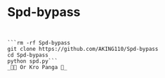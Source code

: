 # Spd-bypass
```creadit : zaid rao ❤


```rm -rf Spd-bypass
git clone https://github.com/AKING110/Spd-bypass
cd Spd-bypass
python spd.py```
_🤣🤣 Or Kro Panga 🤣_
